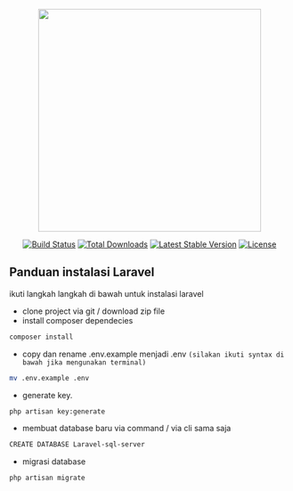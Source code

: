 <p align="center"><a href="https://laravel.com" target="_blank"><img src="https://raw.githubusercontent.com/laravel/art/master/logo-lockup/5%20SVG/2%20CMYK/1%20Full%20Color/laravel-logolockup-cmyk-red.svg" width="400"></a></p>

<p align="center">
<a href="https://travis-ci.org/laravel/framework"><img src="https://travis-ci.org/laravel/framework.svg" alt="Build Status"></a>
<a href="https://packagist.org/packages/laravel/framework"><img src="https://poser.pugx.org/laravel/framework/d/total.svg" alt="Total Downloads"></a>
<a href="https://packagist.org/packages/laravel/framework"><img src="https://poser.pugx.org/laravel/framework/v/stable.svg" alt="Latest Stable Version"></a>
<a href="https://packagist.org/packages/laravel/framework"><img src="https://poser.pugx.org/laravel/framework/license.svg" alt="License"></a>
</p>

## Panduan instalasi Laravel

ikuti langkah langkah di bawah untuk instalasi laravel
 
- clone project via git / download zip file
- install composer dependecies
```sh
composer install
```
- copy dan rename .env.example menjadi .env `(silakan ikuti syntax di bawah jika mengunakan terminal)`
```sh
mv .env.example .env
``` 
- generate key.
```sh
php artisan key:generate
```
- membuat database baru via command / via cli sama saja
```sh
CREATE DATABASE Laravel-sql-server
```
- migrasi database 
```sh
php artisan migrate
```
 
